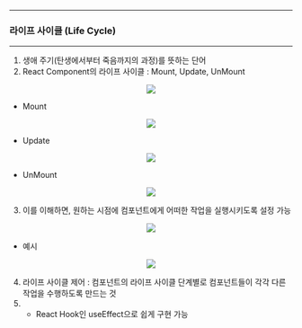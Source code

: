 -----
### 라이프 사이클 (Life Cycle)
-----
1. 생애 주기(탄생에서부터 죽음까지의 과정)를 뜻하는 단어
2. React Component의 라이프 사이클 : Mount, Update, UnMount
<div align="center">
<img src="https://github.com/user-attachments/assets/703e484c-942d-4807-b3db-56b7063cb239">
</div>

  - Mount
<div align="center">
<img src="https://github.com/user-attachments/assets/8d7144ec-d8e7-457e-81ff-19f57c6bbe1b">
</div>

  - Update
<div align="center">
<img src="https://github.com/user-attachments/assets/499078e6-bc65-468f-a287-0667fdeb7336">
</div>

  - UnMount
<div align="center">
<img src="https://github.com/user-attachments/assets/57a2fad5-271f-4a7a-bd72-ade6c87ec55d">
</div>

3. 이를 이해하면, 원하는 시점에 컴포넌트에게 어떠한 작업을 실행시키도록 설정 가능
<div align="center">
<img src="https://github.com/user-attachments/assets/436362bc-b61f-41c6-8715-91b8c2773c44">
</div>

  - 예시
<div align="center">
<img src="https://github.com/user-attachments/assets/9f96e84d-f51a-4360-8b86-343f13fc7ec8">
</div>

4. 라이프 사이클 제어 : 컴포넌트의 라이프 사이클 단계별로 컴포넌트들이 각각 다른 작업을 수행하도록 만드는 것
5. - React Hook인 useEffect으로 쉽게 구현 가능
   

